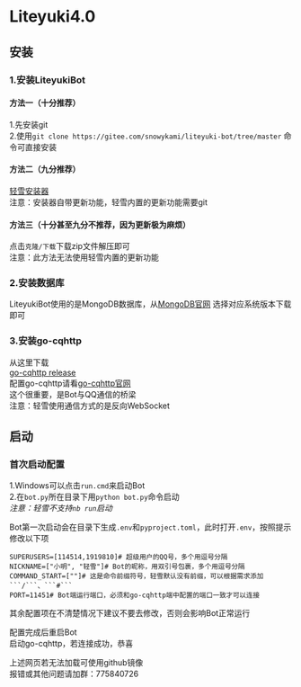 # Liteyuki4.0
## 安装

### 1.安装LiteyukiBot

#### **方法一（十分推荐）**
1.先安装git<br>
2.使用```git clone https://gitee.com/snowykami/liteyuki-bot/tree/master``` 命令可直接安装

#### **方法二（九分推荐）**
[轻雪安装器](../../../../TimeRainStarSky/TRSS_Liteyuki)<br>
注意：安装器自带更新功能，轻雪内置的更新功能需要git
#### **方法三（十分甚至九分不推荐，因为更新极为麻烦）**
点击```克隆/下载```下载zip文件解压即可<br> 
注意：此方法无法使用轻雪内置的更新功能

### 2.安装数据库

LiteyukiBot使用的是MongoDB数据库，从[MongoDB官网](https://www.mongodb.com/try/download/community-kubernetes-operator) 选择对应系统版本下载即可

### 3.安装go-cqhttp

从这里下载<br>
[go-cqhttp release](https://github.com/Mrs4s/go-cqhttp/releases) <br>
配置go-cqhttp请看[go-cqhttp官网](https://docs.go-cqhttp.org/guide/#go-cqhttp) <br>
这个很重要，是Bot与QQ通信的桥梁<br>
注意：轻雪使用通信方式的是反向WebSocket<br>
## 启动

### 首次启动配置
1.Windows可以点击```run.cmd```来启动Bot<br>
2.在```bot.py```所在目录下用```python bot.py```命令启动<br>
_注意：轻雪不支持```nb run```启动_

Bot第一次启动会在目录下生成```.env```和```pyproject.toml```，此时打开```.env```，按照提示修改以下项
```dotenv
SUPERUSERS=[114514,1919810]# 超级用户的QQ号，多个用逗号分隔
NICKNAME=["小明", "轻雪"]# Bot的昵称，用双引号包裹，多个用逗号分隔
COMMAND_START=[""]# 这是命令前缀符号，轻雪默认没有前缀，可以根据需求添加```/```、```#```
PORT=11451# Bot端运行端口，必须和go-cqhttp端中配置的端口一致才可以连接
```
其余配置项在不清楚情况下建议不要去修改，否则会影响Bot正常运行

配置完成后重启Bot<br>
启动go-cqhttp，若连接成功，恭喜

上述网页若无法加载可使用github镜像<br>
报错或其他问题请加群：775840726
